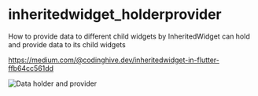 # inheritedwidget_holderprovider
How to provide data to different child widgets by InheritedWidget can hold and provide data to its child widgets

https://medium.com/@codinghive.dev/inheritedwidget-in-flutter-ffb64cc561dd

![Data holder and provider](https://user-images.githubusercontent.com/55314725/66792603-f0ce1c00-ef12-11e9-94f3-01004443be08.png)


